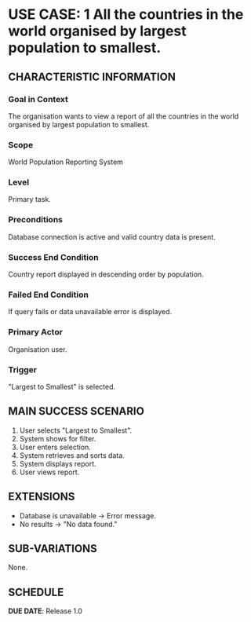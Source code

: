 # USE CASE: 1 All the countries in the world organised by largest population to smallest.

## CHARACTERISTIC INFORMATION

### Goal in Context

The organisation wants to view a report of all the countries in the world organised by largest population to smallest.

### Scope

World Population Reporting System

### Level

Primary task.

### Preconditions

Database connection is active and valid country data is present.

### Success End Condition

Country report displayed in descending order by population.

### Failed End Condition

If query fails or data unavailable error is displayed.

### Primary Actor

Organisation user.

### Trigger

"Largest to Smallest" is selected.

## MAIN SUCCESS SCENARIO

1. User selects "Largest to Smallest".
2. System shows for filter.
3. User enters selection.
4. System retrieves and sorts data.
5. System displays report.
6. User views report.

## EXTENSIONS

- Database is unavailable -> Error message.
- No results -> "No data found."

## SUB-VARIATIONS

None.

## SCHEDULE

**DUE DATE**: Release 1.0
